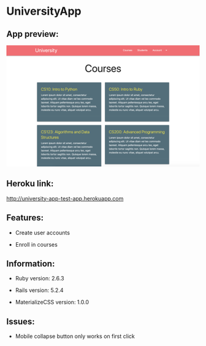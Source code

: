 # UniversityApp

## App preview:

![](app/assets/images/preview.png)

## Heroku link:
http://university-app-test-app.herokuapp.com

## Features:

* Create user accounts

* Enroll in courses

## Information:

* Ruby version: 2.6.3

* Rails version: 5.2.4

* MaterializeCSS version: 1.0.0

## Issues:

* Mobile collapse button only works on first click
